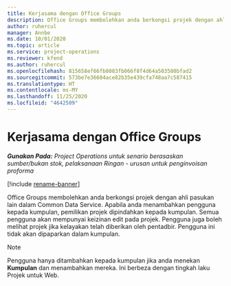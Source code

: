 ```yaml
---
title: Kerjasama dengan Office Groups
description: Office Groups membolehkan anda berkongsi projek dengan ahli pasukan lain dalam Common Data Service.
author: ruhercul
manager: Annbe
ms.date: 10/01/2020
ms.topic: article
ms.service: project-operations
ms.reviewer: kfend
ms.author: ruhercul
ms.openlocfilehash: 815658ef66fb8083fb066f8f4d64a503580bfad2
ms.sourcegitcommit: 573be7e36604ace82b35e439cfa748aa7c587415
ms.translationtype: HT
ms.contentlocale: ms-MY
ms.lasthandoff: 11/25/2020
ms.locfileid: "4642509"
---
```

# <a name="collaboration-with-office-groups"></a>Kerjasama dengan Office Groups

_**Gunakan Pada:** Project Operations untuk senario berasaskan sumber/bukan stok, pelaksanaan Ringan - urusan untuk penginvoisan proforma_

[!include [rename-banner](~/includes/cc-data-platform-banner.md)]

Office Groups membolehkan anda berkongsi projek dengan ahli pasukan lain dalam Common Data Service. Apabila anda menambahkan pengguna kepada kumpulan, pemilikan projek dipindahkan kepada kumpulan. Semua pengguna akan mempunyai keizinan edit pada projek. Pengguna juga boleh melihat projek jika kelayakan telah diberikan oleh pentadbir. Pengguna ini tidak akan dipaparkan dalam kumpulan.

> [!NOTE] 
> Pengguna hanya ditambahkan kepada kumpulan jika anda menekan **Kumpulan** dan menambahkan mereka. Ini berbeza dengan tingkah laku Projek untuk Web. 

